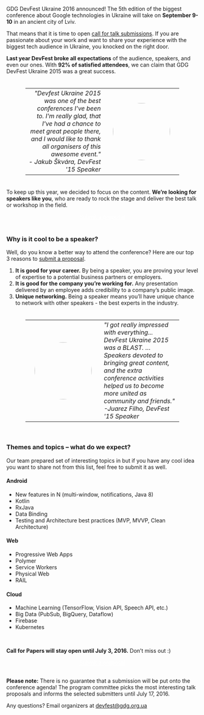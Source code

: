 GDG DevFest Ukraine 2016 announced! The 5th edition of the biggest conference about Google technologies in Ukraine will take on **September 9-10** in an ancient city of Lviv. 

That means that it is time to open [call for talk submissions](http://bit.ly/df16-c4p). If you are passionate about your work and want to share your experience with the biggest tech audience in Ukraine, you knocked on the right door.

**Last year DevFest broke all expectations** of the audience, speakers, and even our ones. With **92% of satisfied attendees**, we can claim that GDG DevFest Ukraine 2015 was a great success.

<table style="padding: 20px 50px;">
        <tr>
          <td style="text-align: right;"><i>"Devfest Ukraine 2015 was one of the best conferences I've been to. I'm really glad, that I've had a chance to meet great people there, and I would like to thank all organisers of this awesome event." <br/>- Jakub Škvára, DevFest '15 Speaker</i></td>
          <td style="width: 150px; padding: 0px 24px;"><img src="https://devfest.gdg.org.ua/2015/images/people/jakub_skvara.jpg" style="border-radius: 50%; height: 150px;"/></td>
        </tr>
</table>

To keep up this year, we decided to focus on the content. **We’re looking for speakers like you**, who are ready to rock the stage and deliver the best talk or workshop in the field.

<center> <!-- не з'їж тільки мене за це :) -->
  <a href="http://bit.ly/df16-c4p" target="_blank" class="style-scope header-content" style="color: white;">
        <paper-button class="primary style-scope header-content x-scope paper-button-0" raised="" role="button" tabindex="0" animated="" aria-disabled="false" elevation="1">Submit a proposal</paper-button>
  </a>
</center>


<br/>

### Why is it cool to be a speaker?

Well, do you know a better way to attend the conference? Here are our top 3 reasons to [submit a proposal](http://bit.ly/df16-c4p).

1. **It is good for your career.** By being a speaker, you are proving your level of expertise to a potential business partners or employers.
2. **It is good for the company you’re working for.** Any presentation delivered by an employee adds credibility to a company’s public image.
3. **Unique networking.** Being a speaker means you’ll have unique chance to network with other speakers - the best experts in the industry. 

<table style="padding: 20px 50px 0px 50px;">
        <tr>
          <td style="width: 150px; padding: 0px 24px;"><img src="https://devfest.gdg.org.ua/2015/images/people/juarez_filho.jpg" style="border-radius: 50%; height: 150px;"/></td>
          <td style="text-align: left;"><i>"I got really impressed with everything... DevFest Ukraine 2015 was a BLAST. … Speakers devoted to bringing great content, and the extra conference activities helped us to become more united as community and friends." <br/>-Juarez Filho, DevFest '15 Speaker</i></td>
        </tr>
</table>

<br/>

### Themes and topics – what do we expect?

Our team prepared set of interesting topics in but if you have any cool idea you want to share not from this list, feel free to submit it as well.

#### Android
* New features in N (multi-window, notifications, Java 8)
* Kotlin
* RxJava
* Data Binding
* Testing and Architecture best practices (MVP, MVVP, Clean Architecture)

#### Web
* Progressive Web Apps
* Polymer
* Service Workers
* Physical Web
* RAIL

#### Cloud
* Machine Learning (TensorFlow, Vision API, Speech API, etc.)
* Big Data (PubSub, BigQuery, Dataflow)
* Firebase
* Kubernetes

<br/>

**Call for Papers will stay open until July 3, 2016.** Don’t miss out :)

<center> <!-- не з'їж тільки мене за це :) -->
  <a href="http://bit.ly/df16-c4p" target="_blank" class="style-scope header-content" style="color: white;">
        <paper-button class="primary style-scope header-content x-scope paper-button-0" raised="" role="button" tabindex="0" animated="" aria-disabled="false" elevation="1">Submit a proposal</paper-button>
  </a>
</center>

<br/>

**Please note:** There is no guarantee that a submission will be put onto the conference agenda! The program committee picks the most interesting talk proposals and informs the selected submitters until July 17, 2016.

Any questions? Email organizers at [devfest@gdg.org.ua](mailto:devfest@gdg.org.ua)



